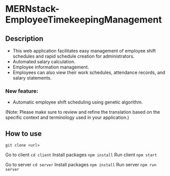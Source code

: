 # MERNstack-EmployeeTimekeepingManagement

## Description
- This web application facilitates easy management of employee shift schedules and rapid schedule creation for administrators.
- Automated salary calculation.
- Employee information management.
- Employees can also view their work schedules, attendance records, and salary statements.
### New feature:
- Automatic employee shift scheduling using genetic algorithm.

(Note: Please make sure to review and refine the translation based on the specific context and terminology used in your application.)

## How to use
`git clone <url>`

Go to client
`cd client` 
Install packages
`npm install`
Run client 
`npm start`

Go to server
`cd server`
Install packages
`npm install`
Run server
`npm run server`
